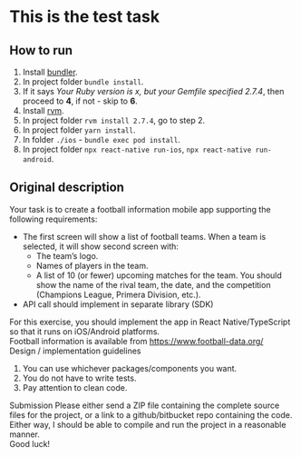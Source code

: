 # This is the test task

## How to run
1. Install [bundler](https://bundler.io/).
2. In project folder `bundle install`.
3. If it says *Your Ruby version is x, but your Gemfile specified 2.7.4*, then proceed to **4**, if not - skip to **6**.
4. Install [rvm](https://rvm.io/).
5. In project folder `rvm install 2.7.4`, go to step 2.
6. In project folder `yarn install`.
7. In folder `./ios` - `bundle exec pod install`.
8. In project folder `npx react-native run-ios`, `npx react-native run-android`.

## Original description
Your task is to create a football information mobile app supporting the following requirements:
- The first screen will show a list of football teams. When a team is selected, it will show second screen with:
  - The team’s logo.
  - Names of players in the team.
  - A list of 10 (or fewer) upcoming matches for the team. You should show the name of the rival team, the date, and the competition (Champions League, Primera Division, etc.).
- API call should implement in separate library (SDK)

For this exercise, you should implement the app in React Native/TypeScript so that it runs on iOS/Android platforms.  
Football information is available from https://www.football-data.org/  
Design / implementation guidelines
  1. You can use whichever packages/components you want.
  2. You do not have to write tests.
  3. Pay attention to clean code.

Submission
Please either send a ZIP file containing the complete source files for the project, or a link to a github/bitbucket repo containing the code. Either way, I should be able to compile and run the project in a reasonable manner.  
Good luck! 

